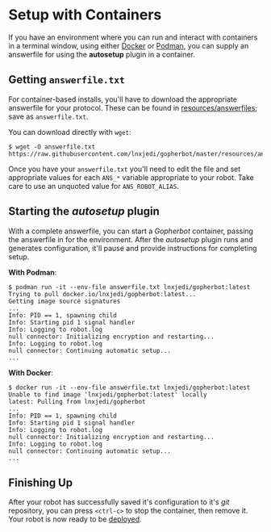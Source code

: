 # Setup with Containers

If you have an environment where you can run and interact with containers in a terminal window, using either [Docker](https://www.docker.com/) or [Podman](https://podman.io/), you can supply an answerfile for using the **autosetup** plugin in a container.

## Getting `answerfile.txt`

For container-based installs, you'll have to download the appropriate answerfile for your protocol. These can be found in [resources/answerfiles](https://github.com/lnxjedi/gopherbot/tree/master/resources/answerfiles); save as `answerfile.txt`.

You can download directly with `wget`:
```shell
$ wget -O answerfile.txt https://raw.githubusercontent.com/lnxjedi/gopherbot/master/resources/answerfiles/slack.txt
```

Once you have your `answerfile.txt` you'll need to edit the file and set appropriate values for each `ANS_*` variable appropriate to your robot. Take care to use an unquoted value for `ANS_ROBOT_ALIAS`.

## Starting the *autosetup* plugin

With a complete answerfile, you can start a *Gopherbot* container, passing the answerfile in for the environment. After the *autosetup* plugin runs and generates configuration, it'll pause and provide instructions for completing setup.

**With Podman**:
```
$ podman run -it --env-file answerfile.txt lnxjedi/gopherbot:latest
Trying to pull docker.io/lnxjedi/gopherbot:latest...
Getting image source signatures
...
Info: PID == 1, spawning child
Info: Starting pid 1 signal handler
Info: Logging to robot.log
null connector: Initializing encryption and restarting...
Info: Logging to robot.log
null connector: Continuing automatic setup...
...
```

**With Docker**:
```
$ docker run -it --env-file answerfile.txt lnxjedi/gopherbot:latest
Unable to find image 'lnxjedi/gopherbot:latest' locally
latest: Pulling from lnxjedi/gopherbot
...
Info: PID == 1, spawning child
Info: Starting pid 1 signal handler
Info: Logging to robot.log
null connector: Initializing encryption and restarting...
Info: Logging to robot.log
null connector: Continuing automatic setup...
...
```

## Finishing Up
After your robot has successfully saved it's configuration to it's *git* repository, you can press `<ctrl-c>` to stop the container, then remove it. Your robot is now ready to be [deployed](../RunRobot.md).